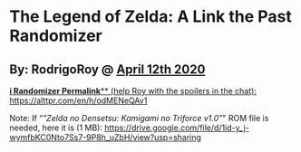 
<h1 id="the-legend-of-zelda-a-link-to-the-past-randomizer">The Legend of Zelda: A Link the Past Randomizer</h1>
<h2 id="by-rodrigoroy--httpswww.twitch.tvrodrigoroy">By: RodrigoRoy @ <a href="https://www.twitch.tv/rodrigorhttps://www.twitch.tv/rodrigoroy</a></h2>
<h3 id="april-12th-2020">April 12th 2020</h3>
<p><strong>i Randomizer Permalink</strong>** (help Roy with the spoilers in the chat):<br>
<a href="
 https://alttpr.com/en/h/odMENeQAv1">https://alttpr.com/en/h/odMENeQAv1</a></p>
<p>

Note: If “<em>"*Zelda no Densetsu: Kamigami no Triforce v1.0</em>”*" ROM file is needed, here it is (1 MB): <a href="https://drive.google.com/file/d/1id-y_j-wymfbKC0Nto7Ss7-9P8h_uZbH/view?usp=sharing">https://drive.google.com/file/d/1id-y_j-wymfbKC0Nto7Ss7-9P8h_uZbH/view?usp=sharing</a></p>


<!--stackedit_data:
eyJoaXN0b3J5IjpbLTMxNjIxMTQ3OF19
-->